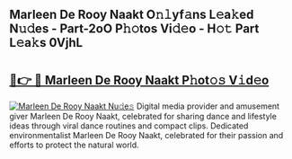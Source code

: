 ## Marleen De Rooy Naakt O𝚗𝚕yf𝚊ns L𝚎a𝚔ed N𝚞𝚍es - Part-2oO P𝚑𝚘tos Vi𝚍𝚎o - H𝚘𝚝 Part L𝚎a𝚔s 0VjhL

# <h2><a href="http://kfanr3.oniu.top/?m=Marleen+De+Rooy+Naakt">🔗👉 🔴 Marleen De Rooy Naakt P𝚑ot𝚘𝚜 V𝚒d𝚎o</a></h2>

[![Marleen De Rooy Naakt Nu𝚍e𝚜](https://i.imgur.com/0qMVB7G.gif)](http://kfanr3.oniu.top/?m=Marleen+De+Rooy+Naakt)
Digital media provider and amusement giver Marleen De Rooy Naakt, celebrated for sharing dance and lifestyle ideas through viral dance routines and compact clips. Dedicated environmentalist Marleen De Rooy Naakt, celebrated for their passion and efforts to protect the natural world.  
